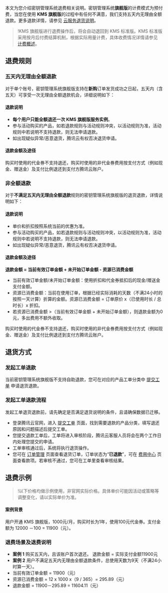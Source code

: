 本文为您介绍密钥管理系统退费相关说明。密钥管理系统**旗舰版**的计费模式为预付费，当您在使用 **KMS 旗舰版**的过程中有任何不满意，我们支持五天内无理由全额退款。更多退款详情，请参见 [云服务退货说明](https://cloud.tencent.com/document/product/555/7440)。
>!KMS 旗舰版进行退费操作后，将会自动退回到 KMS 标准版。KMS 标准版采用按月后付费结算机制，根据实际用量计费，具体收费情况详情请参见 [计费概述](https://cloud.tencent.com/document/product/573/34388)。

## 退费规则

### 五天内无理由全额退款

对于单个账号，密钥管理系统旗舰版支持在**新购**订单发货成功之日起，五天内（含五天）可享受一次无理由全额退款机会，详细说明如下：

#### 退款说明

- **每个用户只能全额退还一次 KMS 旗舰版服务实例**。
- 参与活动购买的产品，如若退款规则与活动规则冲突，以活动规则为准，活动规则中若说明不支持退款，则无法申请退款。
- 如出现疑似异常/恶意退货，腾讯云有权否决退货申请。

#### 退款金额及途径

购买时使用的代金券不支持退还，购买时使用的非代金券费用按支付方式（例如现金、赠送金）及支付比例退还到支付方腾讯云账户。

### 非全额退款

对于**不满足五天内无理由全额退款**规则的密钥管理系统旗舰版的退货退款，详情说明如下：

#### 退款说明

- 单价和折扣按照系统当前的优惠为准。
- 参与活动购买的产品，如若退款规则与活动规则冲突，以活动规则为准，活动规则中若说明不支持退款，则无法申请退款。
- 如出现疑似异常/恶意退货，腾讯云有权否决退货申请。

#### 退款金额及途径

**退款金额 = 当前有效订单金额 + 未开始订单金额 - 资源已消费金额**

- 当前有效订单金额/未开始订单金额：使用折扣和代金券抵扣后的现金/赠送金支付金额。
- 资源已消费金额：当前在使用订单，根据已经实际消耗的天数（不满24小时的按照一天计算）折算的金额。资源已消费金额 = 订单原价 x（已使用时长 / 总时长）x 折扣。
- 若资源已消费金额 >（当前有效订单金额 + 未开始订单金额），则退款金额为0元，多出费用不额外收取。

购买时使用的代金券不支持退还，购买时使用的非代金券费用按支付方式（例如现金、赠送金）及支付比例退还到支付方腾讯云账户。

## 退货方式

### 发起工单退款

当前密钥管理系统旗舰版不支持自助退款，您可在对应的产品工单分类中 [提交工单](https://console.cloud.tencent.com/workorder/category) 申请退货退款。

### 发起工单退款流程

发起工单退货退款前，请先确定是否满足退货说明的条件，且请确保数据已迁移。

- 登录腾讯云官网，进入 [提交工单](https://console.cloud.tencent.com/workorder/category) 页面，找到需要退款的产品分类，填写退还原因和问题描述后提交工单。
- 您提交退款工单后，工单将进入审核阶段，腾讯云客服人员将会在两个工作日内处理您提交的申请。
- 工单审核通过后，系统将执行退货操作。
- 您可在 [订单管理](https://console.cloud.tencent.com/expense/deal) 页面查看退货订单，订单状态为“**已退款**”，可在 [费用中心](https://console.cloud.tencent.com/expense/overview) 页面查看款项。若审核不通过，您可在工单里查看审核结果。

## 退费示例
>!以下价格均做示例使用，非官网实际价格。具体单价可能因活动或策略等调整变化，请以实际单价为准。

#### 案例背景
用户开通 KMS 旗舰版，1000元/月，购买时长为1年，使用100元代金券。支付金额为 12000 －100 = 11900（元）。

### 退费场景及退费说明
- **案例 1**
购买五天内，且该账户首次退还。 退款金额 = 实际支付金额11900元
- **案例 2**
用户不满足五天内无理由全额退款条件，总使用天数为9天（不满24小时算一天）。
 - 当前有效订单金额 = 11900（元）
 - 资源已消费金额 = 12 x 1000 x（9 / 365）= 295.89（元）
 - 退款金额 = 11900－295.89 = 11604.11（元）
